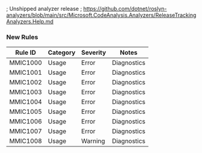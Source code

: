 ﻿; Unshipped analyzer release
; https://github.com/dotnet/roslyn-analyzers/blob/main/src/Microsoft.CodeAnalysis.Analyzers/ReleaseTrackingAnalyzers.Help.md

### New Rules

Rule ID | Category | Severity | Notes
--------|----------|----------|-------
MMIC1000 | Usage | Error | Diagnostics
MMIC1001 | Usage | Error | Diagnostics
MMIC1002 | Usage | Error | Diagnostics
MMIC1003 | Usage | Error | Diagnostics
MMIC1004 | Usage | Error | Diagnostics
MMIC1005 | Usage | Error | Diagnostics
MMIC1006 | Usage | Error | Diagnostics
MMIC1007 | Usage | Error | Diagnostics
MMIC1008 | Usage | Warning | Diagnostics
